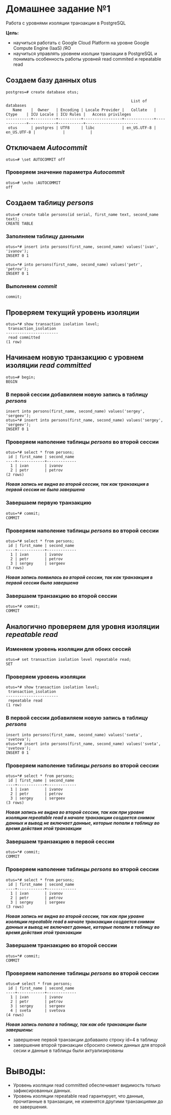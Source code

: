 # Домашнее задание №1
Работа с уровнями изоляции транзакции в PostgreSQL

**Цель:**
* научиться работать с Google Cloud Platform на уровне Google Compute Engine (IaaS) /ЯО
* научиться управлять уровнем изолции транзации в PostgreSQL и понимать особенность работы уровней read commited и repeatable read
## Создаем базу данных otus
```
postgres=# create database otus;
```

```
                                                       List of databases
   Name    |  Owner   | Encoding | Locale Provider |   Collate   |    Ctype    | ICU Locale | ICU Rules |   Access privileges
-----------+----------+----------+-----------------+-------------+-------------+------------+-----------+-----------------------
 otus      | postgres | UTF8     | libc            | en_US.UTF-8 | en_US.UTF-8 |            |           |
```

## Отключаем *Autocommit*
```
otus=# \set AUTOCOMMIT off
```
### Проверяем значение параметра *Autocommit*
```
otus=# \echo :AUTOCOMMIT
off
```
## Создаем таблицу *persons*
```
otus=# create table persons(id serial, first_name text, second_name text);
CREATE TABLE
```
### Заполняем таблицу данными
```
otus=*# insert into persons(first_name, second_name) values('ivan', 'ivanov');
INSERT 0 1
```
```
otus=*# into persons(first_name, second_name) values('petr', 'petrov');
INSERT 0 1
```
### Выполняем *commit*
```
commit;
```

## Проверяем текущий уровень изоляции
```
otus=*# show transaction isolation level;
 transaction_isolation
-----------------------
 read committed
(1 row)
```

## Начинаем новую транзакцию с уровнем изоляции *read committed*
```
otus=# begin;
BEGIN
```

### В первой сессии добавиляем новую запись в таблицу *persons*
```
insert into persons(first_name, second_name) values('sergey', 'sergeev');
otus=*# insert into persons(first_name, second_name) values('sergey', 'sergeev');
INSERT 0 1
```

### Проверяем наполение таблицы *persons* во второй сессии
```
otus=*# select * from persons;
 id | first_name | second_name
----+------------+-------------
  1 | ivan       | ivanov
  2 | petr       | petrov
(2 rows)
```
***Новая запись не видна во второй сессии, так как транзакция в первой сессии не была завершена***

### Завершаем первую транзакцию
```
otus=*# commit;
COMMIT
```

### Проверяем наполение таблицы *persons* во второй сессии
```
otus=*# select * from persons;
 id | first_name | second_name
----+------------+-------------
  1 | ivan       | ivanov
  2 | petr       | petrov
  3 | sergey     | sergeev
(3 rows)
```
***Новая запись появилась во второй сессии, так как транзакция в первой сессии была завершена***

### Завершаем транзакцию во второй сессии
```
otus=*# commit;
COMMIT
```
## Аналогично проверяем для уровня изоляции *repeatable read*

### Изменяем уровень изоляции для обоих сессий
```
otus=# set transaction isolation level repeatable read;
SET
```
### Проверяем уровень изоляции
```
otus=*# show transaction isolation level;
 transaction_isolation
-----------------------
 repeatable read
(1 row)
```
### В первой сессии добавиляем новую запись в таблицу *persons*
```
insert into persons(first_name, second_name) values('sveta', 'svetova');
otus=*# insert into persons(first_name, second_name) values('sveta', 'svetova');
INSERT 0 1
```
### Проверяем наполение таблицы *persons* во второй сессии
```
otus=*# select * from persons;
 id | first_name | second_name
----+------------+-------------
  1 | ivan       | ivanov
  2 | petr       | petrov
  3 | sergey     | sergeev
(3 rows)
```
***Новая запись не видна во второй сессии, так как при уровне изоляции repeatable read в начале транзакции создается снимок данных и вывод не включает данные, которые попали в таблицу во время действия этой транзакции***

### Завершаем транзакцию в первой сессии
```
otus=*# commit;
COMMIT
```
### Проверяем наполение таблицы *persons* во второй сессии
```
otus=*# select * from persons;
 id | first_name | second_name
----+------------+-------------
  1 | ivan       | ivanov
  2 | petr       | petrov
  3 | sergey     | sergeev
(3 rows)
```
***Новая запись не видна во второй сессии, так как при уровне изоляции repeatable read в начале транзакции создается снимок данных и вывод не включает данные, которые попали в таблицу во время действия этой транзакции***


### Завершаем транзакцию во второй сессии
```
otus=*# commit;
COMMIT
```
### Проверяем наполение таблицы *persons* во второй сессии
```
otus=# select * from persons;
 id | first_name | second_name
----+------------+-------------
  1 | ivan       | ivanov
  2 | petr       | petrov
  3 | sergey     | sergeev
  4 | sveta      | svetova
(4 rows)
```
***Новая запись попала в таблицу, так как обе транзакции были завершены:***
* завершение первой транзакции добаваило строку id=4 в таблицу
* завершение второй транзакции сбросило снимок данных для второй сесии и данные в таблицы были актуализированы

# Выводы:
* Уровень изоляции read committed обеспечивает видимость только зафиксированных данных.
* Уровень изоляции repeatable read гарантирует, что данные, прочитанные в транзакции, не изменятся другими транзакциями до ее завершения.
